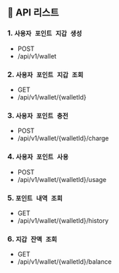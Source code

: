 ## 📡 API 리스트

### 1. `사용자 포인트 지갑 생성`
- POST
- /api/v1/wallet

### 2. `사용자 포인트 지갑 조회`
- GET
- /api/v1/wallet/{walletId}

### 3. `사용자 포인트 충전`
- POST
- /api/v1/wallet/{walletId}/charge

### 4. `사용자 포인트 사용`
- POST
- /api/v1/wallet/{walletId}/usage

### 5. `포인트 내역 조회`
- GET
- /api/v1/wallet/{walletId}/history

### 6. `지갑 잔액 조회`
- GET
- /api/v1/wallet/{walletId}/balance
